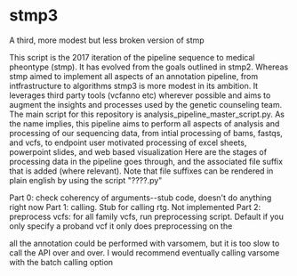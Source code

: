 # stmp3
A third, more modest but less broken version of stmp

This script is the 2017 iteration of the pipeline sequence to medical pheontype (stmp).  It has evolved from the goals outlined in stmp2. Whereas stmp aimed to implement all aspects of an annotation pipeline, from intfrastructure to algorithms stmp3 is more modest in its ambition.  It leverages third party tools (vcfanno etc) wherever possible and aims to augment the insights and processes used by the genetic counseling team.
The main script for this repository is analysis_pipeline_master_script.py.  As the name implies, this pipeline aims to perform all aspects of analysis and processing of our sequencing data, from intial processing of bams, fastqs, and vcfs, to endpoint user motivated processing of excel sheets, powerpoint slides, and web based visualization
Here are the stages of processing data in the pipeline goes through, and the associated file suffix that is added (where relevant).  Note that file suffixes can be rendered in plain english by using the script "????.py"

Part 0: check coherency of arguments--stub code, doesn't do anything right now
Part 1: calling.  Stub for calling rtg.  Not implemented
Part 2: preprocess vcfs: for all family vcfs, run preprocessing script.  Default if you only specify a proband vcf it only does preprocessing on the 




all the annotation could be performed with varsomem, but it is too slow to call the API over and over. I would recommend eventually calling varsome with the batch calling option
